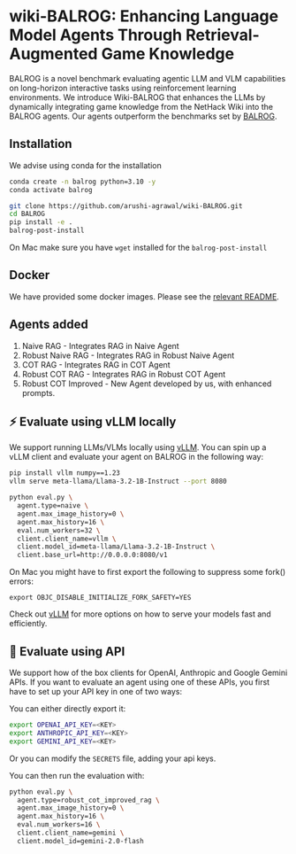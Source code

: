 # wiki-BALROG: Enhancing Language Model Agents Through Retrieval-Augmented Game Knowledge

BALROG is a novel benchmark evaluating agentic LLM and VLM capabilities on long-horizon interactive tasks using reinforcement learning environments. We introduce Wiki-BALROG that enhances the LLMs by dynamically integrating game knowledge from the NetHack Wiki into the BALROG agents.
Our agents outperform the benchmarks set by [BALROG](https://arxiv.org/abs/2411.13543).

## Installation

We advise using conda for the installation

```bash
conda create -n balrog python=3.10 -y
conda activate balrog

git clone https://github.com/arushi-agrawal/wiki-BALROG.git
cd BALROG
pip install -e .
balrog-post-install
```

On Mac make sure you have `wget` installed for the `balrog-post-install`

## Docker

We have provided some docker images. Please see the [relevant README](docker/README.md).

## Agents added
1. Naive RAG - Integrates RAG in Naive Agent
2. Robust Naive RAG - Integrates RAG in Robust Naive Agent
3. COT RAG - Integrates RAG in COT Agent
4. Robust COT RAG - Integrates RAG in Robust COT Agent
5. Robust COT Improved - New Agent developed by us, with enhanced prompts.

## ⚡️ Evaluate using vLLM locally

We support running LLMs/VLMs locally using [vLLM](https://github.com/vllm-project/vllm). You can spin up a vLLM client and evaluate your agent on BALROG in the following way:

```bash
pip install vllm numpy==1.23
vllm serve meta-llama/Llama-3.2-1B-Instruct --port 8080

python eval.py \
  agent.type=naive \
  agent.max_image_history=0 \
  agent.max_history=16 \
  eval.num_workers=32 \
  client.client_name=vllm \
  client.model_id=meta-llama/Llama-3.2-1B-Instruct \
  client.base_url=http://0.0.0.0:8080/v1
```

On Mac you might have to first export the following to suppress some fork() errors:

```
export OBJC_DISABLE_INITIALIZE_FORK_SAFETY=YES
```

Check out [vLLM](https://github.com/vllm-project/vllm) for more options on how to serve your models fast and efficiently.

## 🛜 Evaluate using API

We support how of the box clients for OpenAI, Anthropic and Google Gemini APIs. If you want to evaluate an agent using one of these APIs, you first have to set up your API key in one of two ways:

You can either directly export it:

```bash
export OPENAI_API_KEY=<KEY>
export ANTHROPIC_API_KEY=<KEY>
export GEMINI_API_KEY=<KEY>
```

Or you can modify the `SECRETS` file, adding your api keys.

You can then run the evaluation with:

```bash
python eval.py \
  agent.type=robust_cot_improved_rag \
  agent.max_image_history=0 \
  agent.max_history=16 \
  eval.num_workers=16 \
  client.client_name=gemini \
  client.model_id=gemini-2.0-flash
```
